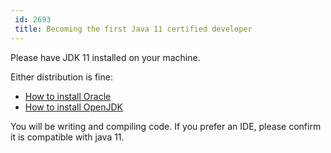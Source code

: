 ```yaml
---
 id: 2693
 title: Becoming the first Java 11 certified developer
---
```

Please have JDK 11 installed on your machine.

Either distribution is fine:
* [How to install  Oracle](https://docs.oracle.com/en/java/javase/11/install/overview-jdk-installation.html#GUID-8677A77F-231A-40F7-98B9-1FD0B48C346A)
* [How to install OpenJDK](https://openjdk.java.net/install/)

You will be writing and compiling code.  If you prefer an IDE, please confirm
it is compatible with java 11.
